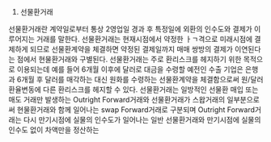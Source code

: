 1. 선물환거래

선물환거래란 계약일로부터 통상 2영업일 경과 후 특정일에 외환의 인수도와 결제가 이루어지는 거래를 말한다. 선물환거래는 현재시점에서 약정한 ㅏㄱ격으로 미래시점에 결제하게 되므로 선물환계약을 체결하면 약정된 결제일까지 매매 쌍방의 결제가 이연된다는 점에서 현물환거래와 구별된다. 선물환거래는 주로 환리스크를 헤지하기 위한 목적으로 이용되는데 예를 들어 6개월 이후에 달러로 대금을 수령할 예전인 수출 기업은 은행과 6개월 후 달러를 매각하는 대신 원화를 수령하는 선물환계약을 체결함으로써 원/달러 환율변동에 다른 환리스크를 헤지할 수 있다. 선물환거래는 일방적인 선물환 매입 또는 매도 거래만 발생하는 Outright Forward거래와 선물환거래가 스왑거래의 일부분으로써 현물환거래와 함께 일어나는 swap Forward거래로 구분되며 Outright Forward거래는 다시 만기시점에 실물의 인수도가 일어나는 일반 선물환거래와 만기시점에 실물의 인수도 없이 차액만을 정산하는